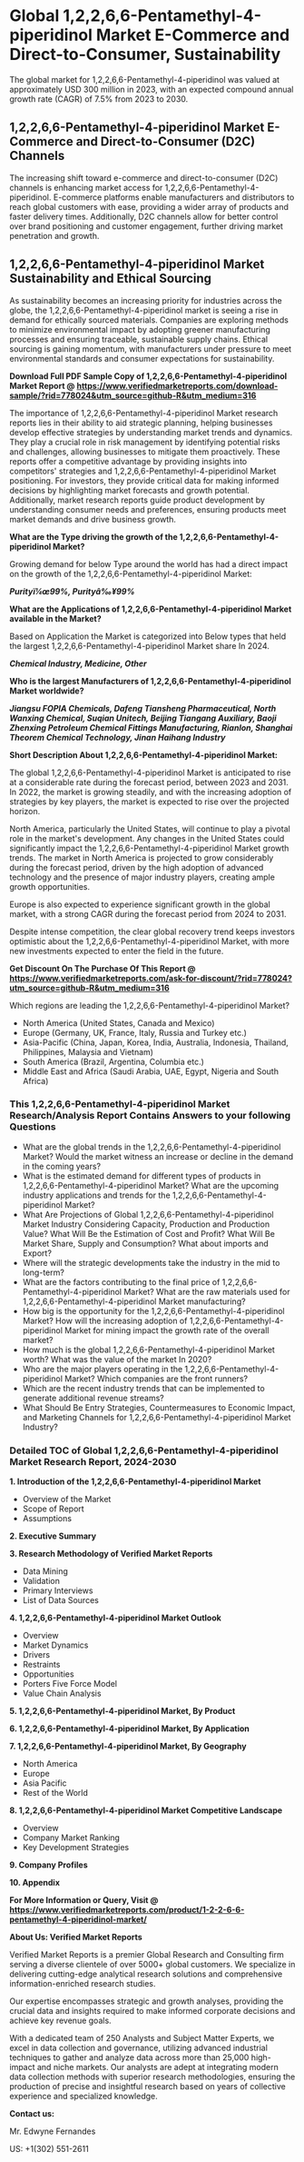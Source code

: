 <h1>Global 1,2,2,6,6-Pentamethyl-4-piperidinol Market E-Commerce and Direct-to-Consumer, Sustainability</h1><p class=""><p>The global market for 1,2,2,6,6-Pentamethyl-4-piperidinol was valued at approximately USD 300 million in 2023, with an expected compound annual growth rate (CAGR) of 7.5% from 2023 to 2030.</p><h2>1,2,2,6,6-Pentamethyl-4-piperidinol Market E-Commerce and Direct-to-Consumer (D2C) Channels</h2><p>The increasing shift toward e-commerce and direct-to-consumer (D2C) channels is enhancing market access for 1,2,2,6,6-Pentamethyl-4-piperidinol. E-commerce platforms enable manufacturers and distributors to reach global customers with ease, providing a wider array of products and faster delivery times. Additionally, D2C channels allow for better control over brand positioning and customer engagement, further driving market penetration and growth.</p><h2>1,2,2,6,6-Pentamethyl-4-piperidinol Market Sustainability and Ethical Sourcing</h2><p>As sustainability becomes an increasing priority for industries across the globe, the 1,2,2,6,6-Pentamethyl-4-piperidinol market is seeing a rise in demand for ethically sourced materials. Companies are exploring methods to minimize environmental impact by adopting greener manufacturing processes and ensuring traceable, sustainable supply chains. Ethical sourcing is gaining momentum, with manufacturers under pressure to meet environmental standards and consumer expectations for sustainability.</p></p><p class=""><strong>Download Full PDF Sample Copy of 1,2,2,6,6-Pentamethyl-4-piperidinol Market Report @ <a href="https://www.verifiedmarketreports.com/download-sample/?rid=778024&utm_source=github-R&utm_medium=316" target="_blank">https://www.verifiedmarketreports.com/download-sample/?rid=778024&utm_source=github-R&utm_medium=316</a></strong></p><p>The importance of&nbsp;1,2,2,6,6-Pentamethyl-4-piperidinol Market research reports lies in their ability to aid strategic planning, helping businesses develop effective strategies by understanding market trends and dynamics. They play a crucial role in risk management by identifying potential risks and challenges, allowing businesses to mitigate them proactively. These reports offer a competitive advantage by providing insights into competitors' strategies and 1,2,2,6,6-Pentamethyl-4-piperidinol Market positioning. For investors, they provide critical data for making informed decisions by highlighting market forecasts and growth potential. Additionally, market research reports guide product development by understanding consumer needs and preferences, ensuring products meet market demands and drive business growth.</p><p><strong>What are the&nbsp;Type driving the growth of the 1,2,2,6,6-Pentamethyl-4-piperidinol Market?</strong></p><p id="" class="">Growing demand for below Type around the world has had a direct impact on the growth of the 1,2,2,6,6-Pentamethyl-4-piperidinol Market:</p><p class=""><em><strong>Purityï¼œ99%, Purityâ‰¥99%</strong></em></p><p class=""><strong>What are the&nbsp;Applications&nbsp;of 1,2,2,6,6-Pentamethyl-4-piperidinol Market available in the Market?</strong></p><p id="" class="">Based on Application the Market is categorized into Below types that held the largest 1,2,2,6,6-Pentamethyl-4-piperidinol Market share In 2024.</p><p class=""><em><strong>Chemical Industry, Medicine, Other</strong></em></p><p class=""><strong>Who is the largest Manufacturers of 1,2,2,6,6-Pentamethyl-4-piperidinol Market worldwide?</strong></p><p><em><strong>Jiangsu FOPIA Chemicals, Dafeng Tiansheng Pharmaceutical, North Wanxing Chemical, Suqian Unitech, Beijing Tiangang Auxiliary, Baoji Zhenxing Petroleum Chemical Fittings Manufacturing, Rianlon, Shanghai Theorem Chemical Technology, Jinan Haihang Industry</strong></em></p><p id="" class=""><strong>Short Description About 1,2,2,6,6-Pentamethyl-4-piperidinol Market:</strong></p><p>The global 1,2,2,6,6-Pentamethyl-4-piperidinol Market is anticipated to rise at a considerable rate during the forecast period, between 2023 and 2031. In 2022, the market is growing steadily, and with the increasing adoption of strategies by key players, the market is expected to rise over the projected horizon.</p><p>North America, particularly the United States, will continue to play a pivotal role in the market's development. Any changes in the United States could significantly impact the 1,2,2,6,6-Pentamethyl-4-piperidinol Market growth trends. The market in North America is projected to grow considerably during the forecast period, driven by the high adoption of advanced technology and the presence of major industry players, creating ample growth opportunities.</p><p>Europe is also expected to experience significant growth in the global market, with a strong CAGR during the forecast period from 2024 to 2031.</p><p>Despite intense competition, the clear global recovery trend keeps investors optimistic about the 1,2,2,6,6-Pentamethyl-4-piperidinol Market, with more new investments expected to enter the field in the future.</p><p id="" class=""><strong>Get Discount On The Purchase Of This Report @ <a href="https://www.verifiedmarketreports.com/ask-for-discount/?rid=778024?utm_source=github-R&utm_medium=316" target="_blank">https://www.verifiedmarketreports.com/ask-for-discount/?rid=778024?utm_source=github-R&utm_medium=316</a></strong></p><p class="">Which regions are leading the 1,2,2,6,6-Pentamethyl-4-piperidinol Market?</p><ul><li>North America (United States, Canada and Mexico)</li><li>Europe (Germany, UK, France, Italy, Russia and Turkey etc.)</li><li>Asia-Pacific (China, Japan, Korea, India, Australia, Indonesia, Thailand, Philippines, Malaysia and Vietnam)</li><li>South America (Brazil, Argentina, Columbia etc.)</li><li>Middle East and Africa (Saudi Arabia, UAE, Egypt, Nigeria and South Africa)</li></ul><h3 id="" class="">This 1,2,2,6,6-Pentamethyl-4-piperidinol Market Research/Analysis Report Contains Answers to your following Questions</h3><ul><li>What are the global trends in the 1,2,2,6,6-Pentamethyl-4-piperidinol Market? Would the market witness an increase or decline in the demand in the coming years?</li><li>What is the estimated demand for different types of products in 1,2,2,6,6-Pentamethyl-4-piperidinol Market? What are the upcoming industry applications and trends for the 1,2,2,6,6-Pentamethyl-4-piperidinol Market?</li><li>What Are Projections of Global 1,2,2,6,6-Pentamethyl-4-piperidinol Market Industry Considering Capacity, Production and Production Value? What Will Be the Estimation of Cost and Profit? What Will Be Market Share, Supply and Consumption? What about imports and Export?</li><li>Where will the strategic developments take the industry in the mid to long-term?</li><li>What are the factors contributing to the final price of 1,2,2,6,6-Pentamethyl-4-piperidinol Market? What are the raw materials used for 1,2,2,6,6-Pentamethyl-4-piperidinol Market manufacturing?</li><li>How big is the opportunity for the 1,2,2,6,6-Pentamethyl-4-piperidinol Market? How will the increasing adoption of 1,2,2,6,6-Pentamethyl-4-piperidinol Market for mining impact the growth rate of the overall market?</li><li>How much is the global 1,2,2,6,6-Pentamethyl-4-piperidinol Market worth? What was the value of the market In 2020?</li><li>Who are the major players operating in the 1,2,2,6,6-Pentamethyl-4-piperidinol Market? Which companies are the front runners?</li><li>Which are the recent industry trends that can be implemented to generate additional revenue streams?</li><li>What Should Be Entry Strategies, Countermeasures to Economic Impact, and Marketing Channels for 1,2,2,6,6-Pentamethyl-4-piperidinol Market Industry?</li></ul><h3 id="" class="">Detailed TOC of Global 1,2,2,6,6-Pentamethyl-4-piperidinol Market Research Report, 2024-2030</h3><p id="" class=""><strong>1. Introduction of the 1,2,2,6,6-Pentamethyl-4-piperidinol Market</strong></p><ul><li>Overview of the Market</li><li>Scope of Report</li><li>Assumptions</li></ul><p id="" class=""><strong>2. Executive Summary</strong></p><p id="" class=""><strong>3. Research Methodology of Verified Market Reports</strong></p><ul><li>Data Mining</li><li>Validation</li><li>Primary Interviews</li><li>List of Data Sources</li></ul><p id="" class=""><strong>4. 1,2,2,6,6-Pentamethyl-4-piperidinol Market Outlook</strong></p><ul><li>Overview</li><li>Market Dynamics</li><li>Drivers</li><li>Restraints</li><li>Opportunities</li><li>Porters Five Force Model</li><li>Value Chain Analysis</li></ul><p id="" class=""><strong>5. 1,2,2,6,6-Pentamethyl-4-piperidinol Market, By Product</strong></p><p id="" class=""><strong>6. 1,2,2,6,6-Pentamethyl-4-piperidinol Market, By Application</strong></p><p id="" class=""><strong>7. 1,2,2,6,6-Pentamethyl-4-piperidinol Market, By Geography</strong></p><ul><li>North America</li><li>Europe</li><li>Asia Pacific</li><li>Rest of the World</li></ul><p id="" class=""><strong>8. 1,2,2,6,6-Pentamethyl-4-piperidinol Market Competitive Landscape</strong></p><ul><li>Overview</li><li>Company Market Ranking</li><li>Key Development Strategies</li></ul><p id="" class=""><strong>9. Company Profiles</strong></p><p id="" class=""><strong>10. Appendix</strong></p><p id="" class=""><strong>For More Information or Query, Visit @ <a href="https://www.verifiedmarketreports.com/product/1-2-2-6-6-pentamethyl-4-piperidinol-market/" target="_blank">https://www.verifiedmarketreports.com/product/1-2-2-6-6-pentamethyl-4-piperidinol-market/</a></strong></p><p id="" class=""><strong>About Us: Verified Market Reports</strong></p><p id="" class="">Verified Market Reports is a premier Global Research and Consulting firm serving a diverse clientele of over 5000+ global customers. We specialize in delivering cutting-edge analytical research solutions and comprehensive information-enriched research studies.</p><p id="" class="">Our expertise encompasses strategic and growth analyses, providing the crucial data and insights required to make informed corporate decisions and achieve key revenue goals.</p><p id="" class="">With a dedicated team of 250 Analysts and Subject Matter Experts, we excel in data collection and governance, utilizing advanced industrial techniques to gather and analyze data across more than 25,000 high-impact and niche markets. Our analysts are adept at integrating modern data collection methods with superior research methodologies, ensuring the production of precise and insightful research based on years of collective experience and specialized knowledge.</p><p id="" class=""><strong>Contact us:</strong></p><p id="" class="">Mr. Edwyne Fernandes</p><p id="" class="">US: +1(302) 551-2611</p>